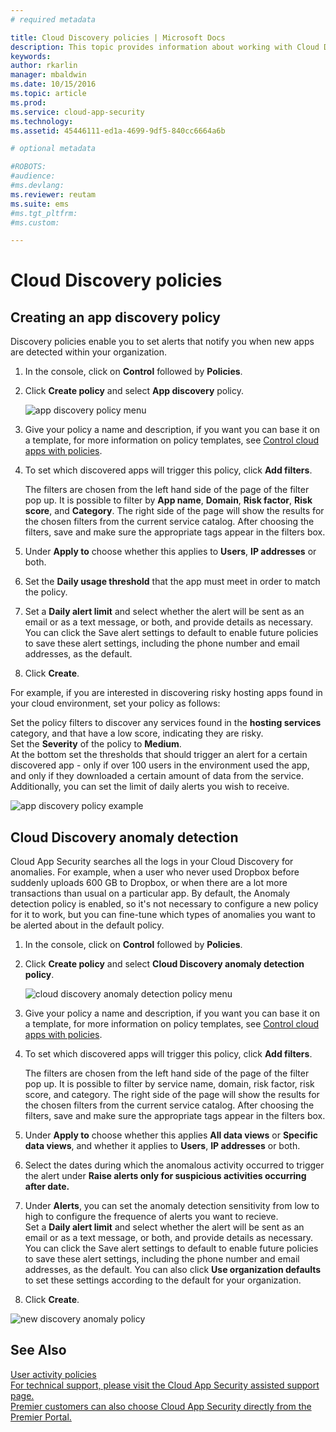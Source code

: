 ```yaml
---
# required metadata

title: Cloud Discovery policies | Microsoft Docs
description: This topic provides information about working with Cloud Discovery policies.
keywords:
author: rkarlin
manager: mbaldwin
ms.date: 10/15/2016
ms.topic: article
ms.prod:
ms.service: cloud-app-security
ms.technology:
ms.assetid: 45446111-ed1a-4699-9df5-840cc6664a6b

# optional metadata

#ROBOTS:
#audience:
#ms.devlang:
ms.reviewer: reutam
ms.suite: ems
#ms.tgt_pltfrm:
#ms.custom:

---
```


# Cloud Discovery policies
    
## Creating an app discovery policy  
 Discovery policies enable you to set alerts that notify you when new apps are detected within your organization.  
  
1.  In the console, click on **Control** followed by **Policies**.  
  
2.  Click **Create policy** and select **App discovery** policy.  
  
     ![app discovery policy menu](./media/app-discovery-policy-menu.png "app discovery policy menu")  
  
3.  Give your policy a name and description, if you want you can base it on a template, for more information on policy templates, see [Control cloud apps with policies](control-cloud-apps-with-policies.md).  
  
4.  To set which discovered apps will trigger this policy, click **Add filters**.  
  
     The filters are chosen from the left hand side of the page of the filter pop up. It is possible to filter by **App name**, **Domain**, **Risk factor**, **Risk score**, and **Category**. The right side of the page will show the results for the chosen filters from the current service catalog. After choosing the filters, save and make sure the appropriate tags appear in the filters box.  
  
5.  Under **Apply to** choose whether this applies to **Users**, **IP addresses** or both.  
  
6.  Set the **Daily usage threshold** that the app must meet in order to match the policy.  
  
7.  Set a **Daily alert limit** and select whether the alert will be sent as an email or as a text message, or both, and provide details as necessary. You can click the Save alert settings to default to enable future policies to save these alert settings, including the phone number and email addresses, as the default.  
  
8.  Click **Create**.  
  
 For example, if you are interested in discovering risky hosting apps found in your cloud environment, set your policy as follows:  
  
 Set the policy filters to discover any services found in the **hosting services** category, and that have a low score, indicating they are risky.   
Set the **Severity** of the policy to **Medium**.   
At the bottom set the thresholds that should trigger an alert for a certain discovered app - only if over 100 users in the environment used the app, and only if they downloaded a certain amount of data from the service.   
Additionally, you can set the limit of daily alerts you wish to receive.  
  
 ![app discovery policy example](./media/app-discovery-policy-example.png "app discovery policy example")  
  
## Cloud Discovery anomaly detection  
 Cloud App Security searches all the logs in your Cloud Discovery for anomalies. For example, when a user who never used Dropbox before suddenly uploads 600 GB to Dropbox, or when there are a lot more transactions than usual on a particular app. By default, the Anomaly detection policy is enabled, so it's not necessary to configure a new policy for it to work, but you can fine-tune which types of anomalies you want to be alerted about in the default policy.  
  
1.  In the console, click on **Control** followed by **Policies**.  
  
2.  Click **Create policy** and select **Cloud Discovery anomaly detection policy**.  
  
     ![cloud discovery anomaly detection policy menu](./media/cloud-discovery-anomaly-detection-policy-menu.png "cloud discovery anomaly detection policy menu")  
  
3.  Give your policy a name and description, if you want you can base it on a template, for more information on policy templates, see [Control cloud apps with policies](control-cloud-apps-with-policies.md).  
  
4.  To set which discovered apps will trigger this policy, click **Add filters**.  
  
     The filters are chosen from the left hand side of the page of the filter pop up. It is possible to filter by service name, domain, risk factor, risk score, and category. The right side of the page will show the results for the chosen filters from the current service catalog. After choosing the filters, save and make sure the appropriate tags appear in the filters box.  
  
5.  Under **Apply to** choose whether this applies **All data views** or **Specific data views**, and whether it applies to **Users**, **IP addresses** or both.  
  
6.  Select the dates during which the anomalous activity occurred to trigger the alert under **Raise alerts only for suspicious activities occurring after date.**  
  
7.  Under **Alerts**, you can set the anomaly detection sensitivity from low to high to configure the frequence of alerts you want to recieve.  
Set a **Daily alert limit** and select whether the alert will be sent as an email or as a text message, or both, and provide details as necessary. You can click the Save alert settings to default to enable future policies to save these alert settings, including the phone number and email addresses, as the default. You can also click **Use organization defaults** to set these settings according to the default for your organization.  
  
9. Click **Create**.  
  
 ![new discovery anomaly policy](./media/new-discovery-anomaly-policy.png "new discovery anomaly policy")  
  
## See Also  
 [User activity policies](user-activity-policies.md)   
 [For technical support, please visit the Cloud App Security assisted support page.](http://support.microsoft.com/oas/default.aspx?prid=16031)   
 [Premier customers can also choose Cloud App Security directly from the Premier Portal.](https://premier.microsoft.com/)  
  
  